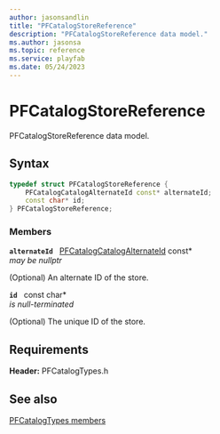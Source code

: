 ```yaml
---
author: jasonsandlin
title: "PFCatalogStoreReference"
description: "PFCatalogStoreReference data model."
ms.author: jasonsa
ms.topic: reference
ms.service: playfab
ms.date: 05/24/2023
---
```


# PFCatalogStoreReference  

PFCatalogStoreReference data model.  

## Syntax  
  
```cpp
typedef struct PFCatalogStoreReference {  
    PFCatalogCatalogAlternateId const* alternateId;  
    const char* id;  
} PFCatalogStoreReference;  
```
  
### Members  
  
**`alternateId`** &nbsp; [PFCatalogCatalogAlternateId](pfcatalogcatalogalternateid.md) const*  
*may be nullptr*  
  
(Optional) An alternate ID of the store.
  
**`id`** &nbsp; const char*  
*is null-terminated*  
  
(Optional) The unique ID of the store.
  
  
## Requirements  
  
**Header:** PFCatalogTypes.h
  
## See also  
[PFCatalogTypes members](../pfcatalogtypes_members.md)  

  
  
